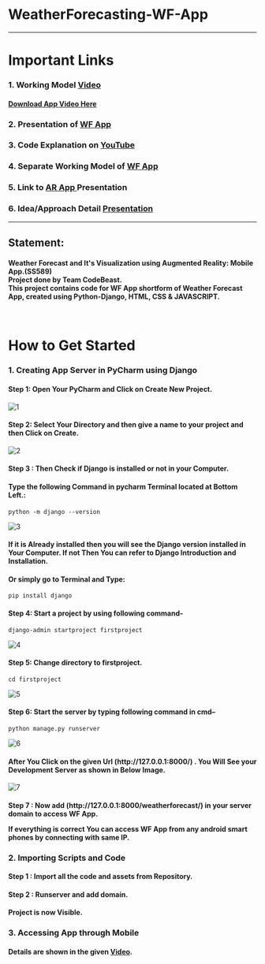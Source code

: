 # WeatherForecasting-WF-App

<hr>
<h1>Important Links</h1>
<h3>1. Working Model <a href="https://drive.google.com/file/d/1T4d2papCfSlYJgG077LBjX5035uvZVZF/view?usp=drivesdk">Video</a></h3>


<h4>
<a href="https://drive.google.com/file/d/1T4d2papCfSlYJgG077LBjX5035uvZVZF/view?usp=drivesdk" download = "WF & AR App Clip"> Download App Video Here </a></h4>


<h3>2. Presentation of <a href="https://drive.google.com/file/d/1WH_j3BbWm-KVF7LixiaDEKDH0oH7qc7T/view?usp=drivesdk ">WF App</a></h3>
<h3>3. Code Explanation on <a href="https://youtu.be/D0HykV6DNys">YouTube </a></h3>
<h3>4. Separate Working Model of <a href="https://drive.google.com/file/d/1RCy2BLHgZacXxl17fFk4Qs3z6XLlkfgE/view?usp=drivesdk">WF App</a></h3>
<h3>5. Link to <a href="https://drive.google.com/file/d/1WdO403cGwLdlqZIzaJv4qUE516MYruaV/view?usp=drivesdk">AR App </a>Presentation</h3>
<h3>6. Idea/Approach Detail <a href="https://drive.google.com/file/d/16CjSQKqUBNYVJeyBCbGP9CpEWcVGBnA3/view?usp=drivesdk">Presentation </a></h3>

<hr>








<h2>Statement:</h2> <h4>Weather Forecast and It's Visualization using Augmented Reality: Mobile App.(SS589)<br>
Project done by Team CodeBeast.<br>
This project contains code for WF App shortform of Weather Forecast App, created using Python-Django, HTML, CSS & JAVASCRIPT. </h4><br>
 
<h1>How to Get Started</h1>
  <h3>1. Creating App Server in PyCharm using Django</h3>
  <h4>Step 1: Open Your PyCharm and Click on Create New Project.</h4>

![1](https://user-images.githubusercontent.com/92884361/156786265-85fe2485-8da2-413d-8e57-663340064dcf.png)


<h4>Step 2: Select Your Directory and then give a name to your project and then Click on Create.</h4>

![2](https://user-images.githubusercontent.com/92884361/156790487-45555a70-63af-4e72-8b10-0a17fb779275.png)

<h4>Step 3 : Then Check if Django is installed or not in your Computer.</h4>

<h4>Type the following Command in pycharm Terminal located at Bottom Left.:</h4>

```python -m django --version``` <br>
  
  ![3](https://user-images.githubusercontent.com/92884361/156790500-eb7febab-cee5-4365-b22d-67c0a7c48ace.png)
  
 <h4>If it is Already installed then you will see the Django version installed in Your Computer. If not Then You can refer to Django Introduction and Installation. </h4>
 <h4>Or simply go to Terminal and Type:</h4>


``` pip install django ``` <br>

<h4>Step 4: Start a project by using following command-</h4>


  
```django-admin startproject firstproject```

![4](https://user-images.githubusercontent.com/92884361/156793260-b3ed45fa-63a3-4203-a484-e6e08c525e48.png)
<h4>Step 5: Change directory to firstproject.</h4>


```cd firstproject```<br>
  
![5](https://user-images.githubusercontent.com/92884361/156791053-4efa7cd4-0277-43b0-8f40-c1099f4cd64e.png)
  

<h4>Step 6: Start the server by typing following command in cmd–</h4>


```python manage.py runserver```


![6](https://user-images.githubusercontent.com/92884361/156790636-1fc4f3cd-6183-4e3f-8372-145189f83998.png)
<h4>After You Click on the given Url (http://127.0.0.1:8000/) . You Will See your Development Server as shown in Below Image.</h4>

![7](https://user-images.githubusercontent.com/92884361/156790691-ba094c8b-6a6a-486f-8dcf-69a81b865226.png)


<h4>Step 7 : Now add (http://127.0.0.1:8000/weatherforecast/) in your server domain to access WF App.<p>
  If everything is correct You can access WF App from any android smart phones by connecting with same IP.</h4>
 
<h3>2. Importing Scripts and Code</h3>
  <h4>Step 1 : Import all the code and assets from Repository.</h4>
  <h4>Step 2 : Runserver and add domain.</h4>
  <h4>Project is now Visible.</h4>
<h3>3. Accessing App through Mobile</h3>
  <h4>Details are shown in the given <a href="https://youtu.be/cbaNCTCNJ80">Video</a>.</h4>
  




